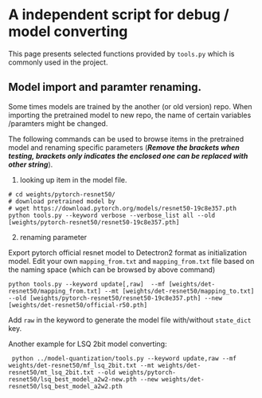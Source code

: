 
# A independent script for debug / model converting

This page presents selected functions provided by `tools.py` which is commonly used in the project.

## Model import and paramter renaming.

Some times models are trained by the another (or old version) repo. When importing the pretrained model to new repo, the name of certain variables /paramters might be changed.

The following commands can be used to browse items in the pretrained model and renaming specific parameters (***Remove the brackets when testing, brackets only indicates the enclosed one can be replaced with other string***).

1. looking up item in the model file.

```
# cd weights/pytorch-resnet50/
# download pretrained model by
# wget https://download.pytorch.org/models/resnet50-19c8e357.pth
python tools.py --keyword verbose --verbose_list all --old [weights/pytorch-resnet50/resnet50-19c8e357.pth]
```

2. renaming parameter

Export pytorch official resnet model to Detectron2 format as initialization model. Edit your own `mapping_from.txt` and `mapping_from.txt` file based on the naming space (which can be browsed by above command)
```
python tools.py --keyword update[,raw]  --mf [weights/det-resnet50/mapping_from.txt] --mt [weights/det-resnet50/mapping_to.txt] --old [weights/pytorch-resnet50/resnet50-19c8e357.pth] --new [weights/det-resnet50/official-r50.pth]
```

Add `raw` in the keyword to generate the model file with/without `state_dict` key.

Another example for LSQ 2bit model converting:
```
 python ../model-quantization/tools.py --keyword update,raw --mf weights/det-resnet50/mf_lsq_2bit.txt --mt weights/det-resnet50/mt_lsq_2bit.txt --old weights/pytorch-resnet50/lsq_best_model_a2w2-new.pth --new weights/det-resnet50/lsq_best_model_a2w2.pth
```

